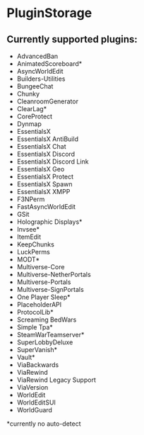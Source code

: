 # PluginStorage

## Currently supported plugins:

- AdvancedBan
- AnimatedScoreboard*
- AsyncWorldEdit
- Builders-Utilities
- BungeeChat
- Chunky
- CleanroomGenerator
- ClearLag*
- CoreProtect
- Dynmap
- EssentialsX
- EssentialsX AntiBuild
- EssentialsX Chat
- EssentialsX Discord
- EssentialsX Discord Link
- EssentialsX Geo
- EssentialsX Protect
- EssentialsX Spawn
- EssentialsX XMPP
- F3NPerm
- FastAsyncWorldEdit
- GSit
- Holographic Displays*
- Invsee*
- ItemEdit
- KeepChunks
- LuckPerms
- MODT*
- Multiverse-Core
- Multiverse-NetherPortals
- Multiverse-Portals
- Multiverse-SignPortals
- One Player Sleep*
- PlaceholderAPI
- ProtocolLib*
- Screaming BedWars
- Simple Tpa*
- SteamWarTeamserver*
- SuperLobbyDeluxe
- SuperVanish*
- Vault*
- ViaBackwards
- ViaRewind
- ViaRewind Legacy Support
- ViaVersion
- WorldEdit
- WorldEditSUI
- WorldGuard

*currently no auto-detect